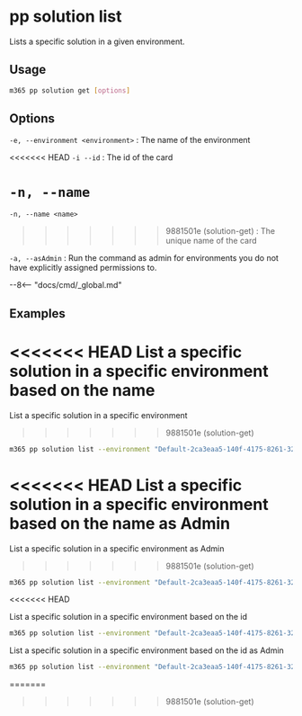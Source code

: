 # pp solution list

Lists a specific solution in a given environment.

## Usage

```sh
m365 pp solution get [options]
```

## Options

`-e, --environment <environment>`
: The name of the environment

<<<<<<< HEAD
`-i --id`
: The id of the card

`-n, --name`
=======
`-n, --name <name>`
>>>>>>> 9881501e (solution-get)
: The unique name of the card

`-a, --asAdmin`
: Run the command as admin for environments you do not have explicitly assigned permissions to.

--8<-- "docs/cmd/_global.md"

## Examples

<<<<<<< HEAD
List a specific solution in a specific environment based on the name
=======
List a specific solution in a specific environment
>>>>>>> 9881501e (solution-get)

```sh
m365 pp solution list --environment "Default-2ca3eaa5-140f-4175-8261-3272edf9f339" --name "Default"
```

<<<<<<< HEAD
List a specific solution in a specific environment based on the name as Admin
=======
List a specific solution in a specific environment as Admin
>>>>>>> 9881501e (solution-get)

```sh
m365 pp solution list --environment "Default-2ca3eaa5-140f-4175-8261-3272edf9f339" --name "Default" --asAdmin
```
<<<<<<< HEAD

List a specific solution in a specific environment based on the id

```sh
m365 pp solution list --environment "Default-2ca3eaa5-140f-4175-8261-3272edf9f339" --id "ee62fd63-e49e-4c09-80de-8fae1b9a427e"
```

List a specific solution in a specific environment based on the id as Admin

```sh
m365 pp solution list --environment "Default-2ca3eaa5-140f-4175-8261-3272edf9f339" --id "ee62fd63-e49e-4c09-80de-8fae1b9a427e" --asAdmin
```
=======
>>>>>>> 9881501e (solution-get)
